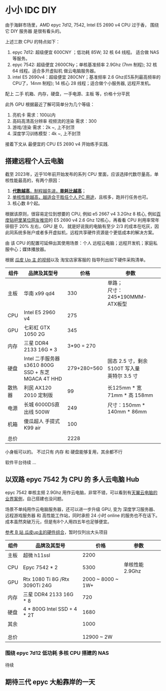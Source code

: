 # 小小 IDC DIY

由于海鲜市场里，AMD  epyc 7d12, 7542,  Intel E5 2690 v4 CPU 过于香， 围绕它 DIY 服务器 是很有看头的。

上述三款 CPU 的特点如下：

1. epyc 7d12: 超级便宜 600CNY ；低功耗 85W;  32 核 64 线程。 适合做 NAS 等服务。
2. epyc 7542: 超级便宜 2600CNy；单核基准频率 2.9Ghz (7nm 制程); 32 核 64 线程。适合多开虚拟机 做云电脑服务器。
3. intel E5 2690v4：超级便宜 280CNY；基准频率 2.6 Ghz(E5系列最高频率的CPU了，14nm 制程); 14 核心 28 线程；适合做个小服务器, 远程开发机。

配上 二手 机箱、内存，硬盘，一手电源、主板 等，价格十分平民

此外 GPU 根据最近了解可简单分为几个等级：

1. 亮机卡 需求：100以内
2. 高码高清高分辨率 视频流的渲染 需求：300
3. 游戏/渲染 需求：2k ~, 上不封顶
4. 深度学习训练模型：4k ~, 上不封顶

接着下文从 最便宜的 CPU E5 2690 v4 开始练手实践.

## 搭建远程个人云电脑

截至 2023年，近乎10年前开始发布的系列 CPU 里面，应该选择代数尽量高，单核性能最高的，有两个原因：

1. [**代数越高**，制程越先进，**能耗比越高**](https://www.zhihu.com/question/270433294)；
2. [单核性能越高，越适合于胜任个人 PC 用途](https://www.zhihu.com/question/48275271)，且核多，跑并行任务也可。
3. 核心数 8个起。

根据该原则，很容易定位到想要的 CPU, 例如 e5 2667 v4 3.2Ghz 8 核心, 例如[百度贴吧里某位网友推崇](https://tieba.baidu.com/p/8422610723)的 E5 2690 v4 2.6 Ghz 12核心，再看看 CPU 利用率常年徘徊于 20% 左右，GPU 是 0， 就是好说我的电脑有至少 2/3 的成本在吃灰，因此同系统多账户或者多开虚拟机，远程共享硬件资源是个更低成本的解决方案。

由 该 CPU 的配置可延伸出其使用场景：个人 远程云电脑；远程开发机；家庭私服中心；媒体播放器。

根据 [瓜皮 Up 主 的视频](https://www.bilibili.com/video/BV1sv4y1c7VG)以及 淘宝店家客服的 指导列出如下硬件采购清单。

| 组件   | 品牌及其型号                                         | 价格        | 参数                                              |      |
| ------ | ---------------------------------------------------- | ----------- | ------------------------------------------------- | ---- |
| 主板   | 华南 x99 qd4                                         | 330         | 单路；<br />尺寸：245*190MMM-ATX板型              |      |
| CPU    | Intel E5 2960 v4                                     | 275         |                                                   |      |
| GPU    | 七彩虹 GTX 1050 2G                                   | 345         |                                                   |      |
| 内存   | 三星 DDR4 2133 16G * 3                               | 3*90 = 270  |                                                   |      |
| 硬盘   | Intel 二手服务器 s3610 800G SSD + 东芝 MGACA 4T  HHD | 279+280=560 | 固态 2.5 寸，剩余 5100T 写入量<br />英特尔 3.5 寸 |      |
| 散热器 | 利民 AX120 2010 定制版                               | 99          | 长125mm * 宽 71mm * 高 158mm                      |      |
| 电源   | 长城 6000DS直出线 500W                               | 249         | 尺寸：150mm * 140mm * 86mm                        |      |
| 机箱   | 傻瓜超人 手提式 K99 air                              | 100         |                                                   |      |
|        |                                                      |             |                                                   |      |
| 总价   |                                                      | 2228        |                                                   |      |

小身板可以的。 不过只有 内存 和 硬盘能够复用，其余都不行

软件平台待续  ... 

## 以双路 epyc 7542 为 CPU 的 多人云电脑 Hub 

epyc 7542 单核主频 2.9Ghz 用作云电脑，非常不错，可以看到有[天翼云电脑的业界案例](https://www.cnii.com.cn/rmydb/202202/t20220228_360762.html)，自己搭建也没问题。

场景不单纯用作云电脑服务器，还可以进一步升级 GPU, 变为 深度学习服务器、远程游戏服务器 和 高性能工作站，同时承担 24 小时 online 的服务也不在话下。成本虽然突破万元，但是有8个人用四五年也足够便宜。

[参考 B 站 瓜皮up主的硬件组合](https://www.bilibili.com/video/BV1vH4y1D7ow/)，暂时仅列出大头项目

| 组件 | 品牌及其型号                   | 价格              | 参数           |      |
| ---- | ------------------------------ | ----------------- | -------------- | ---- |
| 主板 | 超微 h11ssl                    | 2200              |                |      |
| CPU  | Epyc 7542 * 2                  | 5300              | 单核性能2.9Ghz |      |
| GPU  | Rtx 1080 Ti 8G /Rtx 3090Ti 24G | 2000 ~ 8000 ~ 1W+ |                |      |
| 内存 | 三星 DDR4 2133 16G * 8         | 720               |                |      |
| 硬盘 | 4 * 800G Intel SSD + 4 * 2T    | 1680              |                |      |
| 其余 |                                | 1000              |                |      |
|      |                                |                   |                |      |
|      |                                |                   |                |      |
| 总价 |                                | 12900 ~ 2W        |                |      |

### 围绕 epyc 7d12 低功耗 多核 CPU 搭建的 NAS 

待续



## 期待三代 epyc 大船靠岸的一天
